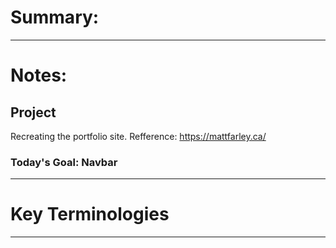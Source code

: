 # Summary:
---

# Notes:   

## Project 
Recreating the portfolio site.
Refference: https://mattfarley.ca/

### Today's Goal: Navbar   



---

# Key Terminologies
---
